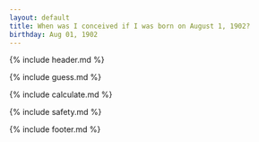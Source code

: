 ```yaml
---
layout: default
title: When was I conceived if I was born on August 1, 1902?
birthday: Aug 01, 1902
---
```


{% include header.md %}

{% include guess.md %}

{% include calculate.md %}

{% include safety.md %}

{% include footer.md %}



